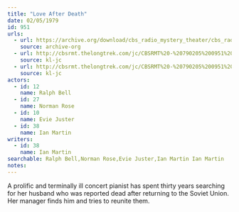 ```yaml
---
title: "Love After Death"
date: 02/05/1979
id: 951
urls: 
  - url: https://archive.org/download/cbs_radio_mystery_theater/cbs_radio_mystery_theater-0951-1000.zip/cbs_radio_mystery_theater-0951-1000%2Fcbsrmt_0951_love_after_death.mp3
    source: archive-org
  - url: http://cbsrmt.thelongtrek.com/jc/CBSRMT%20-%20790205%200951%20Love%20After%20Death%20vbr%20bm2%20a%20hb_jc.mp3
    source: kl-jc
  - url: http://cbsrmt.thelongtrek.com/jc/CBSRMT%20-%20790205%200951%20Love%20After%20Death%20vbr%20bm2%20b%20hb_jc.mp3
    source: kl-jc
actors:  
  - id: 12
    name: Ralph Bell  
  - id: 27
    name: Norman Rose  
  - id: 10
    name: Evie Juster  
  - id: 38
    name: Ian Martin
writers:  
  - id: 38
    name: Ian Martin
searchable: Ralph Bell,Norman Rose,Evie Juster,Ian Martin Ian Martin
notes:  
---
```

A prolific and terminally ill concert pianist has spent thirty years searching for her husband who was reported dead after returning to the Soviet Union. Her manager finds him and tries to reunite them.